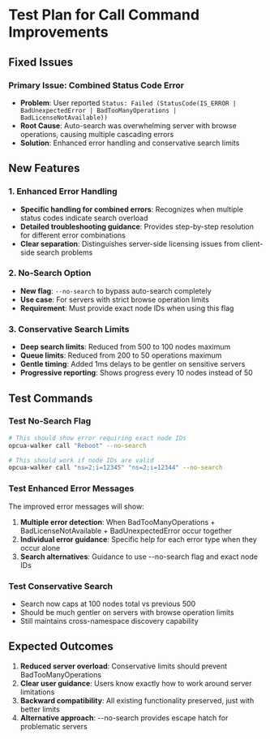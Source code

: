 # Test Plan for Call Command Improvements

## Fixed Issues

### Primary Issue: Combined Status Code Error
- **Problem**: User reported `Status: Failed (StatusCode(IS_ERROR | BadUnexpectedError | BadTooManyOperations | BadLicenseNotAvailable))`
- **Root Cause**: Auto-search was overwhelming server with browse operations, causing multiple cascading errors
- **Solution**: Enhanced error handling and conservative search limits

## New Features

### 1. Enhanced Error Handling
- **Specific handling for combined errors**: Recognizes when multiple status codes indicate search overload
- **Detailed troubleshooting guidance**: Provides step-by-step resolution for different error combinations
- **Clear separation**: Distinguishes server-side licensing issues from client-side search problems

### 2. No-Search Option
- **New flag**: `--no-search` to bypass auto-search completely
- **Use case**: For servers with strict browse operation limits
- **Requirement**: Must provide exact node IDs when using this flag

### 3. Conservative Search Limits
- **Deep search limits**: Reduced from 500 to 100 nodes maximum
- **Queue limits**: Reduced from 200 to 50 operations maximum  
- **Gentle timing**: Added 1ms delays to be gentler on sensitive servers
- **Progressive reporting**: Shows progress every 10 nodes instead of 50

## Test Commands

### Test No-Search Flag
```bash
# This should show error requiring exact node IDs
opcua-walker call "Reboot" --no-search

# This should work if node IDs are valid
opcua-walker call "ns=2;i=12345" "ns=2;i=12344" --no-search
```

### Test Enhanced Error Messages
The improved error messages will show:
1. **Multiple error detection**: When BadTooManyOperations + BadLicenseNotAvailable + BadUnexpectedError occur together
2. **Individual error guidance**: Specific help for each error type when they occur alone
3. **Search alternatives**: Guidance to use --no-search flag and exact node IDs

### Test Conservative Search
- Search now caps at 100 nodes total vs previous 500
- Should be much gentler on servers with browse operation limits
- Still maintains cross-namespace discovery capability

## Expected Outcomes

1. **Reduced server overload**: Conservative limits should prevent BadTooManyOperations
2. **Clear user guidance**: Users know exactly how to work around server limitations
3. **Backward compatibility**: All existing functionality preserved, just with better limits
4. **Alternative approach**: --no-search provides escape hatch for problematic servers